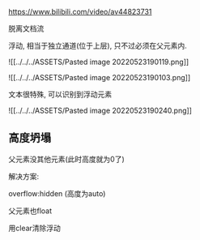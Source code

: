 https://www.bilibili.com/video/av44823731

脱离文档流

浮动, 相当于独立通道(位于上层), 只不过必须在父元素内.

![[../../../ASSETS/Pasted image 20220523190119.png]]


![[../../../ASSETS/Pasted image 20220523190103.png]]

文本很特殊, 可以识别到浮动元素

![[../../../ASSETS/Pasted image 20220523190240.png]]

## 高度坍塌

父元素没其他元素(此时高度就为0了)


解决方案:

overflow:hidden (高度为auto)

父元素也float

用clear清除浮动